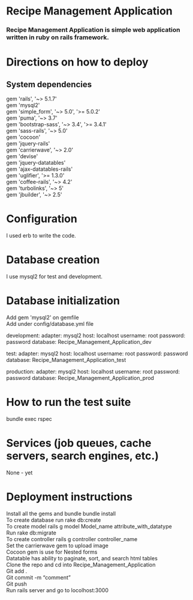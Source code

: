 # **Recipe Management Application**

### Recipe Management Application is simple web application written in ruby on rails framework.

# **Directions on how to deploy**

## **System dependencies**

gem 'rails', '~> 5.1.7'<br/>
gem 'mysql2'<br/>
gem 'simple_form', '~> 5.0', '>= 5.0.2'<br/>
gem 'puma', '~> 3.7'<br/>
gem 'bootstrap-sass', '~> 3.4', '>= 3.4.1'<br/>
gem 'sass-rails', '~> 5.0'<br/>
gem 'cocoon'<br/>
gem 'jquery-rails'<br/>
gem 'carrierwave', '~> 2.0'<br/>
gem 'devise'<br/>
gem 'jquery-datatables'<br/>
gem 'ajax-datatables-rails'<br/>
gem 'uglifier', '>= 1.3.0'<br/>
gem 'coffee-rails', '~> 4.2'<br/>
gem 'turbolinks', '~> 5'<br/>
gem 'jbuilder', '~> 2.5'

# **Configuration**

I used erb to write the code.

# **Database creation**

I use mysql2 for test and development.

# **Database initialization**

Add gem 'mysql2' on gemfile<br/>
Add under config/database.yml file<br/>

development:
  adapter: mysql2
  host: localhost
  username: root
  password: password
  database: Recipe_Management_Application_dev
 
test:
  adapter: mysql2
  host: localhost
  username: root
  password: password
  database: Recipe_Management_Application_test 

production:
  adapter: mysql2
  host: localhost
  username: root
  password: password
  database: Recipe_Management_Application_prod 

# **How to run the test suite**

bundle exec rspec

# **Services (job queues, cache servers, search engines, etc.)**

None - yet

# **Deployment instructions**

Install all the gems and bundle bundle install<br/>
 To create database run rake db:create<br/>
To create model rails g model Model_name attribute_with_datatype<br/>
Run rake db:migrate<br/>
To create controller rails g controller controller_name <br/>
Set the carrierwave gem to upload image<br/>
Cocoon gem is use for Nested forms<br/>
Datatable has ability to paginate, sort, and search html tables<br/>
Clone the repo and cd into Recipe_Management_Application<br/>
Git add .<br/>
Git commit -m “comment”<br/>
Git push<br/>
Run rails server and go to locolhost:3000<br/>





